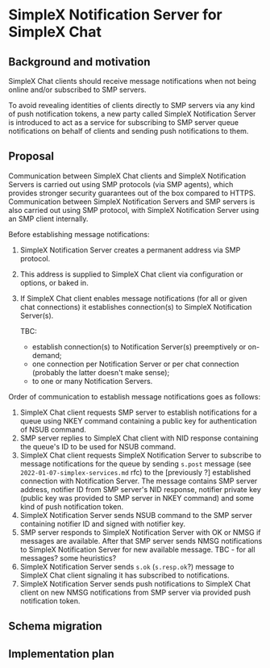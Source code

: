 # SimpleX Notification Server for SimpleX Chat

## Background and motivation

SimpleX Chat clients should receive message notifications when not being online and/or subscribed to SMP servers.

To avoid revealing identities of clients directly to SMP servers via any kind of push notification tokens, a new party called SimpleX Notification Server is introduced to act as a service for subscribing to SMP server queue notifications on behalf of clients and sending push notifications to them.

## Proposal

Communication between SimpleX Chat clients and SimpleX Notification Servers is carried out using SMP protocols (via SMP agents), which provides stronger security guarantees out of the box compared to HTTPS. Communication between SimpleX Notification Servers and SMP servers is also carried out using SMP protocol, with SimpleX Notification Server using an SMP client internally.

Before establishing message notifications:

1. SimpleX Notification Server creates a permanent address via SMP protocol.

2. This address is supplied to SimpleX Chat client via configuration or options, or baked in.

3. If SimpleX Chat client enables message notifications (for all or given chat connections) it establishes connection(s) to SimpleX Notification Server(s).

   TBC:

   - establish connection(s) to Notification Server(s) preemptively or on-demand;
   - one connection per Notification Server or per chat connection (probably the latter doesn't make sense);
   - to one or many Notification Servers.

Order of communication to establish message notifications goes as follows:

1. SimpleX Chat client requests SMP server to establish notifications for a queue using NKEY command containing a public key for authentication of NSUB command.
2. SMP server replies to SimpleX Chat client with NID response containing the queue's ID to be used for NSUB command.
3. SimpleX Chat client requests SimpleX Notification Server to subscribe to message notifications for the queue by sending `s.post` message (see `2022-01-07-simplex-services.md` rfc) to the [previously ?] established connection with Notification Server. The message contains SMP server address, notifier ID from SMP server's NID response, notifier private key (public key was provided to SMP server in NKEY command) and some kind of push notification token.
4. SimpleX Notification Server sends NSUB command to the SMP server containing notifier ID and signed with notifier key.
5. SMP server responds to SimpleX Notification Server with OK or NMSG if messages are available. After that SMP server sends NMSG notifications to SimpleX Notification Server for new available message. TBC - for all messages? some heuristics?
6. SimpleX Notification Server sends `s.ok` (`s.resp.ok`?) message to SimpleX Chat client signaling it has subscribed to notifications.
7. SimpleX Notification Server sends push notifications to SimpleX Chat client on new NMSG notifications from SMP server via provided push notification token.

## Schema migration

## Implementation plan
